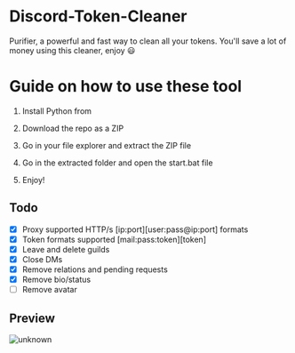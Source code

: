 # Discord-Token-Cleaner 
Purifier, a powerful and fast way to clean all your tokens. You'll save a lot of money using this cleaner, enjoy ‎😃 
# Guide on how to use these tool 
  
1. Install Python from  
    
2. Download the repo as a ZIP  
  
3. Go in your file explorer and extract the ZIP file
    
4. Go in the extracted folder and open the start.bat file
 
5. Enjoy! 
## Todo 
- [x] Proxy supported HTTP/s [ip:port][user:pass@ip:port] formats    
- [x] Token formats supported [mail:pass:token][token] 
- [x] Leave and delete guilds      
- [x] Close DMs
- [x] Remove relations and pending requests  
- [x] Remove bio/status 
- [ ] Remove avatar 
## Preview 
![unknown](https://user-images.githubusercontent.com/93849730/181318654-350552ad-c330-4b3a-980b-e10b1d59a0e5.png) 